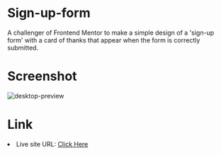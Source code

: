 <h1>Sign-up-form</h1>

A challenger of Frontend Mentor to make a simple design of a 'sign-up form' with a card of thanks that appear when the form is correctly submitted.

<h1>Screenshot</h1>

![desktop-preview](https://github.com/diogo-s4ntos/Sign-up-form/assets/117995697/f70c0dbf-4195-43d7-8d1f-d4a446998efe)

<h1>Link</h1>
<li>Live site URL: <a href="https://diogo-s4ntos.github.io/Sign-up-form/">Click Here</a></li>
